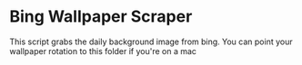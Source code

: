 # Bing Wallpaper Scraper

This script grabs the daily background image from bing. You can point your wallpaper rotation to this folder if you're on a mac
